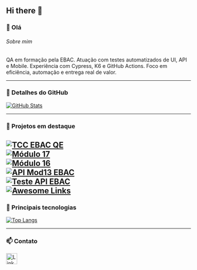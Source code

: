 ## Hi there 👋

### 👋 Olá

###### Sobre mim  
QA em formação pela EBAC. Atuação com testes automatizados de UI, API e Mobile. Experiência com Cypress, K6 e GitHub Actions. Foco em eficiência, automação e entrega real de valor.

---

### 🚀 Detalhes do GitHub  

[![GitHub Stats](https://github-readme-stats.vercel.app/api?username=gabrielthiego&show_icons=true&theme=dark)](https://github.com/gabrielthiego)

---
### 📂 Projetos em destaque  

[![TCC EBAC QE](https://github-readme-stats.vercel.app/api/pin/?username=gabrielthiego&repo=TCC-EBAC-QE&theme=dark)](https://github.com/gabrielthiego/TCC-EBAC-QE)  
[![Módulo 17](https://github-readme-stats.vercel.app/api/pin/?username=gabrielthiego&repo=mod17&theme=dark)](https://github.com/gabrielthiego/mod17)  
[![Módulo 16](https://github-readme-stats.vercel.app/api/pin/?username=gabrielthiego&repo=mod16&theme=dark)](https://github.com/gabrielthiego/mod16)  
[![API Mod13 EBAC](https://github-readme-stats.vercel.app/api/pin/?username=gabrielthiego&repo=API-mod13-ebac&theme=dark)](https://github.com/gabrielthiego/API-mod13-ebac)  
[![Teste API EBAC](https://github-readme-stats.vercel.app/api/pin/?username=gabrielthiego&repo=teste-api-ebac&theme=dark)](https://github.com/gabrielthiego/teste-api-ebac)  
[![Awesome Links](https://github-readme-stats.vercel.app/api/pin/?username=gabrielthiego&repo=awesome-links&theme=dark)](https://github.com/gabrielthiego/awesome-links)
---

### 🧠 Principais tecnologias  

[![Top Langs](https://github-readme-stats.vercel.app/api/top-langs/?username=gabrielthiego&layout=compact)](https://github.com/gabrielthiego)

---

### 📫 Contato  

[<img src='https://img.shields.io/badge/LinkedIn-0077B5?style=for-the-badge&logo=linkedin&logoColor=white' alt='Linkedin' height='30'>](https://www.linkedin.com/in/gabrielthiego)
